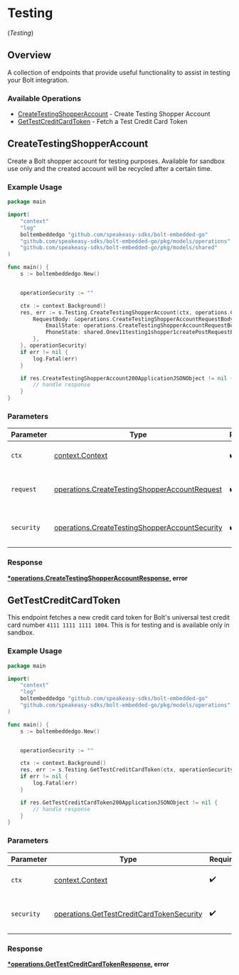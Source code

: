 # Testing
(*Testing*)

## Overview

A collection of endpoints that provide useful functionality to assist in testing your Bolt integration.


### Available Operations

* [CreateTestingShopperAccount](#createtestingshopperaccount) - Create Testing Shopper Account
* [GetTestCreditCardToken](#gettestcreditcardtoken) - Fetch a Test Credit Card Token

## CreateTestingShopperAccount

Create a Bolt shopper account for testing purposes. Available for sandbox use only and the created  account will be recycled after a certain time.

### Example Usage

```go
package main

import(
	"context"
	"log"
	boltembeddedgo "github.com/speakeasy-sdks/bolt-embedded-go"
	"github.com/speakeasy-sdks/bolt-embedded-go/pkg/models/operations"
	"github.com/speakeasy-sdks/bolt-embedded-go/pkg/models/shared"
)

func main() {
    s := boltembeddedgo.New()


    operationSecurity := ""

    ctx := context.Background()
    res, err := s.Testing.CreateTestingShopperAccount(ctx, operations.CreateTestingShopperAccountRequest{
        RequestBody: &operations.CreateTestingShopperAccountRequestBody{
            EmailState: operations.CreateTestingShopperAccountRequestBodyEmailStateVerified.ToPointer(),
            PhoneState: shared.Onev11testing1shopper1createPostRequestBodyContentApplication1jsonSchemaPropertiesEmailStateVerified.ToPointer(),
        },
    }, operationSecurity)
    if err != nil {
        log.Fatal(err)
    }

    if res.CreateTestingShopperAccount200ApplicationJSONObject != nil {
        // handle response
    }
}
```

### Parameters

| Parameter                                                                                                        | Type                                                                                                             | Required                                                                                                         | Description                                                                                                      |
| ---------------------------------------------------------------------------------------------------------------- | ---------------------------------------------------------------------------------------------------------------- | ---------------------------------------------------------------------------------------------------------------- | ---------------------------------------------------------------------------------------------------------------- |
| `ctx`                                                                                                            | [context.Context](https://pkg.go.dev/context#Context)                                                            | :heavy_check_mark:                                                                                               | The context to use for the request.                                                                              |
| `request`                                                                                                        | [operations.CreateTestingShopperAccountRequest](../../models/operations/createtestingshopperaccountrequest.md)   | :heavy_check_mark:                                                                                               | The request object to use for the request.                                                                       |
| `security`                                                                                                       | [operations.CreateTestingShopperAccountSecurity](../../models/operations/createtestingshopperaccountsecurity.md) | :heavy_check_mark:                                                                                               | The security requirements to use for the request.                                                                |


### Response

**[*operations.CreateTestingShopperAccountResponse](../../models/operations/createtestingshopperaccountresponse.md), error**


## GetTestCreditCardToken

This endpoint fetches a new credit card token for Bolt's universal test credit card number `4111 1111 1111 1004`. This is for testing and is available only in sandbox.

### Example Usage

```go
package main

import(
	"context"
	"log"
	boltembeddedgo "github.com/speakeasy-sdks/bolt-embedded-go"
	"github.com/speakeasy-sdks/bolt-embedded-go/pkg/models/operations"
)

func main() {
    s := boltembeddedgo.New()


    operationSecurity := ""

    ctx := context.Background()
    res, err := s.Testing.GetTestCreditCardToken(ctx, operationSecurity)
    if err != nil {
        log.Fatal(err)
    }

    if res.GetTestCreditCardToken200ApplicationJSONObject != nil {
        // handle response
    }
}
```

### Parameters

| Parameter                                                                                              | Type                                                                                                   | Required                                                                                               | Description                                                                                            |
| ------------------------------------------------------------------------------------------------------ | ------------------------------------------------------------------------------------------------------ | ------------------------------------------------------------------------------------------------------ | ------------------------------------------------------------------------------------------------------ |
| `ctx`                                                                                                  | [context.Context](https://pkg.go.dev/context#Context)                                                  | :heavy_check_mark:                                                                                     | The context to use for the request.                                                                    |
| `security`                                                                                             | [operations.GetTestCreditCardTokenSecurity](../../models/operations/gettestcreditcardtokensecurity.md) | :heavy_check_mark:                                                                                     | The security requirements to use for the request.                                                      |


### Response

**[*operations.GetTestCreditCardTokenResponse](../../models/operations/gettestcreditcardtokenresponse.md), error**

